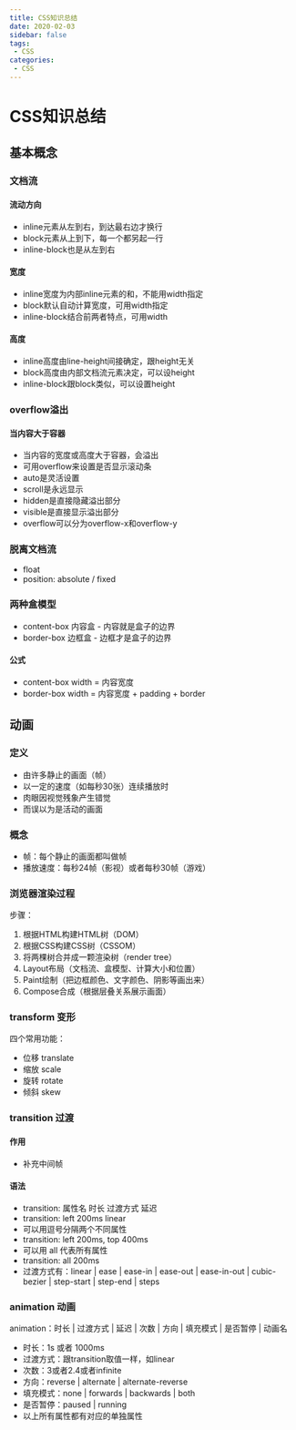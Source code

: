 ```yaml
---
title: CSS知识总结
date: 2020-02-03
sidebar: false
tags:
 - CSS
categories:
 - CSS
---
```


# CSS知识总结

## 基本概念

### 文档流

#### 流动方向

- inline元素从左到右，到达最右边才换行
- block元素从上到下，每一个都另起一行
- inline-block也是从左到右

<!-- more -->

#### 宽度

- inline宽度为内部inline元素的和，不能用width指定
- block默认自动计算宽度，可用width指定
- inline-block结合前两者特点，可用width

#### 高度

- inline高度由line-height间接确定，跟height无关
- block高度由内部文档流元素决定，可以设height
- inline-block跟block类似，可以设置height

### overflow溢出

#### 当内容大于容器

- 当内容的宽度或高度大于容器，会溢出
- 可用overflow来设置是否显示滚动条
- auto是灵活设置
- scroll是永远显示
- hidden是直接隐藏溢出部分
- visible是直接显示溢出部分
- overflow可以分为overflow-x和overflow-y

### 脱离文档流

- float
- position: absolute / fixed

### 两种盒模型

- content-box 内容盒 - 内容就是盒子的边界
- border-box 边框盒 - 边框才是盒子的边界

#### 公式

- content-box width = 内容宽度
- border-box width = 内容宽度 + padding + border

## 动画

### 定义

- 由许多静止的画面（帧）
- 以一定的速度（如每秒30张）连续播放时
- 肉眼因视觉残象产生错觉
- 而误以为是活动的画面

### 概念

- 帧：每个静止的画面都叫做帧
- 播放速度：每秒24帧（影视）或者每秒30帧（游戏）

### 浏览器渲染过程

步骤：

1. 根据HTML构建HTML树（DOM）
2. 根据CSS构建CSS树（CSSOM）
3. 将两棵树合并成一颗渲染树（render tree）
4. Layout布局（文档流、盒模型、计算大小和位置）
5. Paint绘制（把边框颜色、文字颜色、阴影等画出来）
6. Compose合成（根据层叠关系展示画面）

### transform 变形

四个常用功能：

- 位移 translate
- 缩放 scale
- 旋转 rotate
- 倾斜 skew

### transition 过渡

#### 作用

- 补充中间帧

#### 语法

- transition: 属性名 时长 过渡方式 延迟
- transition: left 200ms linear
- 可以用逗号分隔两个不同属性
- transition: left 200ms, top 400ms
- 可以用 all 代表所有属性
- transition: all 200ms
- 过渡方式有：linear | ease | ease-in | ease-out | ease-in-out | cubic-bezier | step-start | step-end | steps

### animation 动画

animation：时长 | 过渡方式 | 延迟 | 次数 | 方向 | 填充模式 | 是否暂停 | 动画名

- 时长：1s 或者 1000ms
- 过渡方式：跟transition取值一样，如linear
- 次数：3或者2.4或者infinite
- 方向：reverse | alternate | alternate-reverse
- 填充模式：none | forwards | backwards | both
- 是否暂停：paused | running
- 以上所有属性都有对应的单独属性
